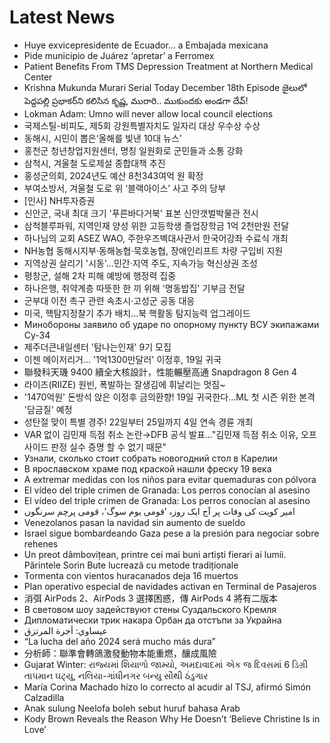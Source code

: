 # Latest News
-  Huye exvicepresidente de Ecuador... a Embajada mexicana
-  Pide municipio de Juárez ‘apretar’ a Ferromex
-  Patient Benefits From TMS Depression Treatment at Northern Medical Center
-  Krishna Mukunda Murari Serial Today December 18th Episode జైలులో పెద్దపల్లి ప్రభాకర్‌ని కలిసిన కృష్ణ, మురారి.. ముకుందకు అండగా దేవ్!
-  Lokman Adam: Umno will never allow local council elections
-  국제스틸-비피도, 제5회 강원특별자치도 일자리 대상 우수상 수상
-  동해시, 시민이 뽑은‘올해를 빛낸 10대 뉴스’
-  홍천군 청년창업지원센터, 명칭 일원화로 군민들과 소통 강화
-  삼척시, 겨울철 도로제설 종합대책 추진
-  홍성군의회, 2024년도 예산 8천343여억 원 확정
-  부여소방서, 겨울철 도로 위 ‘블랙아이스’ 사고 주의 당부
-  [인사] NH투자증권
-  신안군, 국내 최대 크기 '푸른바다거북' 표본 신안갯벌박물관 전시
-  삼척블루파워, 지역인재 양성 위한 고등학생 졸업장학금 1억 2천만원 전달
-  하나님의 교회 ASEZ WAO, 주한우즈벡대사관서 한국어강좌 수료식 개최
-  NH농협 동해시지부·동해농협·묵호농협, 장애인리프트 차량 구입비 지원
-  지역상권 살리기 '시동'…민간·지역 주도, 지속가능 혁신상권 조성
-  평창군, 설해 2차 피해 예방에 행정력 집중
-  하나은행, 취약계층 따뜻한 한 끼 위해 '명동밥집' 기부금 전달
-  군부대 이전 촉구 관련 속초시·고성군 공동 대응
-  미국, 핵탐지정찰기 추가 배치…북 핵활동 탐지능력 업그레이드
-  Минобороны заявило об ударе по опорному пункту ВСУ экипажами Су-34
-  제주더큰내일센터 '탐나는인재' 9기 모집
-  이젠 메이저리거… '1억1300만달러' 이정후, 19일 귀국
-  聯發科天璣 9400 續全大核設計，性能輾壓高通 Snapdragon 8 Gen 4
-  라이즈(RIIZE) 원빈, 폭발하는 잘생김에 휘날리는 멋짐~
-  '1470억원' 돈방석 앉은 이정후 금의환향! 19일 귀국한다…ML 첫 시즌 위한 본격 '담금질' 예정
-  성탄절 맞이 특별 경주! 22일부터 25일까지 4일 연속 경륜 개최
-  VAR 없이 김민재 득점 취소 논란→DFB 공식 발표…"김민재 득점 취소 이유, 오프사이드 판정 실수 증명 할 수 없기 때문"
-  Узнали, сколько стоит собрать новогодний стол в Карелии
-  В ярославском храме под краской нашли фреску 19 века
-  A extremar medidas con los niños para evitar quemaduras con pólvora
-  El vídeo del triple crimen de Granada: Los perros conocían al asesino
-  El vídeo del triple crimen de Granada: Los perros conocían al asesino
-  امیر کویت کی وفات پر آج ایک روزہ 'قومی یوم سوگ'، قومی پرچم سرنگوں
-  Venezolanos pasan la navidad sin aumento de sueldo
-  Israel sigue bombardeando Gaza pese a la presión para negociar sobre rehenes
-  Un preot dâmbovițean, printre cei mai buni artiști fierari ai lumii. Părintele Sorin Bute lucrează cu metode tradiționale
-  Tormenta con vientos huracanados deja 16 muertos
-  Plan operativo especial de navidades activan en Terminal de Pasajeros
-  消弭 AirPods 2、AirPods 3 選擇困惑，傳 AirPods 4 將有二版本
-  В световом шоу задействуют стены Суздальского Кремля
-  Дипломатически трик накара Орбан да отстъпи за Украйна
-  عيساوي: أجرة المرتزق
-  “La lucha del año 2024 será mucho más dura”
-  分析師：聯準會轉鴿激發動物本能重燃，釀成風險
-  Gujarat Winter: રાજ્યમાં શિયાળો જામ્યો, અમદાવાદમાં એક જ દિવસમાં 6 ડિગ્રી તાપમાન ઘટ્યુ, નલિયા-ગાંધીનગર બન્યુ સૌથી ઠંડુગાર
-  María Corina Machado hizo lo correcto al acudir al TSJ, afirmó Simón Calzadilla
-  Anak sulung Neelofa boleh sebut huruf bahasa Arab
-  Kody Brown Reveals the Reason Why He Doesn’t ‘Believe Christine Is in Love’
